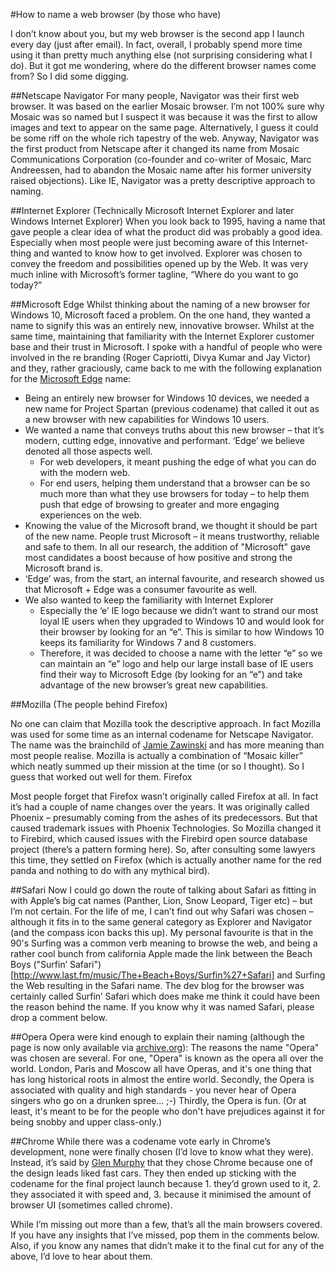 #How to name a web browser (by those who have)

I don’t know about you, but my web browser is the second app I launch every day (just after email). In fact, overall, I probably spend more time using it than pretty much anything else (not surprising considering what I do). But it got me wondering, where do the different browser names come from? So I did some digging.

##Netscape Navigator
For many people, Navigator was their first web browser. It was based on the earlier Mosaic browser. I’m not 100% sure why Mosaic was so named but I suspect it was because it was the first to allow images and text to appear on the same page. Alternatively, I guess it could be some riff on the whole rich tapestry of the web. Anyway, Navigator was the first product from Netscape after it changed its name from Mosaic Communications Corporation (co-founder and co-writer of Mosaic, Marc Andreessen, had to abandon the Mosaic name after his former university raised objections). Like IE, Navigator was a pretty descriptive approach to naming.

##Internet Explorer
(Technically Microsoft Internet Explorer and later Windows Internet Explorer)
When you look back to 1995, having a name that gave people a clear idea of what the product did was probably a good idea. Especially when most people were just becoming aware of this Internet-thing and wanted to know how to get involved.
Explorer was chosen to convey the freedom and possibilities opened up by the Web. It was very much inline with Microsoft’s former tagline, “Where do you want to go today?”

##Microsoft Edge
Whilst thinking about the naming of a new browser for Windows 10, Microsoft faced a problem. On the one hand, they wanted a name to signify this was an entirely new, innovative browser. Whilst at the same time, maintaining that familiarity with the Internet Explorer customer base and their trust in Microsoft. I spoke with a handful of people who were involved in the re branding (Roger Capriotti, Divya Kumar and Jay Victor) and they, rather graciously, came back to me with the following explanation for the [Microsoft Edge](http://dev.microsoftedge.com) name:

- Being an entirely new browser for Windows 10 devices, we needed a new name for Project Spartan (previous codename) that called it out as a new browser with new capabilities for Windows 10 users.
- We wanted a name that conveys truths about this new browser – that it’s modern, cutting edge, innovative and performant. ‘Edge’ we believe denoted all those aspects well.
	- For web developers, it meant pushing the edge of what you can do with the modern web.
	- For end users, helping them understand that a browser can be so much more than what they use browsers for today – to help them push that edge of browsing to greater and more engaging experiences on the web.
- Knowing the value of the Microsoft brand, we thought it should be part of the new name. People trust Microsoft – it means trustworthy, reliable and safe to them. In all our research, the addition of "Microsoft" gave most candidates a boost because of how positive and strong the Microsoft brand is.
- ‘Edge’ was, from the start, an internal favourite, and research showed us that Microsoft + Edge was a consumer favourite as well.
- We also wanted to keep the familiarity with Internet Explorer
	- Especially the ‘e’ IE logo because we didn’t want to strand our most loyal IE users when they upgraded to Windows 10 and would look for their browser by looking for an “e”. This is similar to how Windows 10 keeps its familiarity for Windows 7 and 8 customers.
	- Therefore, it was decided to choose a name with the letter “e” so we can maintain an “e” logo and help our large install base of IE users find their way to Microsoft Edge (by looking for an “e”) and take advantage of the new browser’s great new capabilities.
	
##Mozilla (The people behind Firefox)

No one can claim that Mozilla took the descriptive approach. In fact Mozilla was used for some time as an internal codename for Netscape Navigator. The name was the brainchild of [Jamie Zawinski](http://www.jwz.org/about.html) and has more meaning than most people realise. Mozilla is actually a combination of “Mosaic killer” which neatly summed up their mission at the time (or so I thought). So I guess that worked out well for them.
Firefox

Most people forget that Firefox wasn’t originally called Firefox at all. In fact it’s had a couple of name changes over the years. It was originally called Phoenix – presumably coming from the ashes of its predecessors. But that caused trademark issues with Phoenix Technologies. So Mozilla changed it to Firebird, which caused issues with the Firebird open source database project (there’s a pattern forming here). So, after consulting some lawyers this time, they settled on Firefox (which is actually another name for the red panda and nothing to do with any mythical bird).

##Safari
Now I could go down the route of talking about Safari as fitting in with Apple’s big cat names (Panther, Lion, Snow Leopard, Tiger etc) – but I’m not certain. For the life of me, I can’t find out why Safari was chosen – although it fits in to the same general category as Explorer and Navigator (and the compass icon backs this up). My personal favourite is that in the 90's Surfing was a common verb meaning to browse the web, and being a  rather cool bunch from california Apple made the link between the Beach Boys ("Surfin’ Safari")[http://www.last.fm/music/The+Beach+Boys/Surfin%27+Safari] and Surfing the Web resulting in the Safari name. The dev blog for the browser was certainly called Surfin’ Safari which does make me think it could have been the reason behind the name. If you know why it was named Safari, please drop a comment below.

##Opera
Opera were kind enough to explain their naming (although the page is now only available via [archive.org](http://web.archive.org/web/20100125154355/http:/www.opera.com/support/kb/view/145/)):
The reasons the name "Opera" was chosen are several. For one, "Opera" is known as the opera all over the world. London, Paris and Moscow all have Operas, and it's one thing that has long historical roots in almost the entire world. Secondly, the Opera is associated with quality and high standards - you never hear of Opera singers who go on a drunken spree... ;-) Thirdly, the Opera is fun. (Or at least, it's meant to be for the people who don't have prejudices against it for being snobby and upper class-only.)

##Chrome
While there was a codename vote early in Chrome’s development, none were finally chosen (I’d love to know what they were). Instead, it’s said by [Glen Murphy](http://www.quora.com/Google-Chrome/Why-is-Chrome-called-Chrome) that they chose Chrome because one of the design leads liked fast cars. They then ended up sticking with the codename for the final project launch because 1. they’d grown used to it, 2. they associated it with speed and, 3. because it minimised the amount of browser UI (sometimes called chrome).

While I’m missing out more than a few, that’s all the main browsers covered. If you have any insights that I’ve missed, pop them in the comments below. Also, if you know any names that didn’t make it to the final cut for any of the above, I’d love to hear about them.

